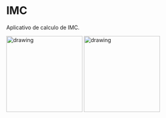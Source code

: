 # IMC
Aplicativo de calculo de IMC.

<img src="https://user-images.githubusercontent.com/56967435/209032141-12c80fc5-fa71-4d03-82a2-0aed0ab9f23d.png" alt="drawing" width="200"/>
<img src="https://user-images.githubusercontent.com/56967435/209032148-9600706b-d520-4b57-8491-96c3e4b79ba2.png" alt="drawing" width="200"/>
